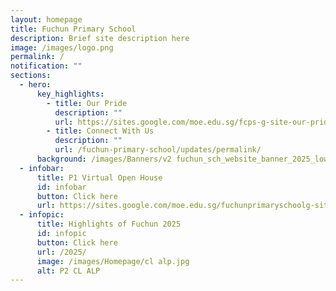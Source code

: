 ```yaml
---
layout: homepage
title: Fuchun Primary School
description: Brief site description here
image: /images/logo.png
permalink: /
notification: ""
sections:
  - hero:
      key_highlights:
        - title: Our Pride
          description: ""
          url: https://sites.google.com/moe.edu.sg/fcps-g-site-our-pride/our-pride-home/
        - title: Connect With Us
          description: ""
          url: /fuchun-primary-school/updates/permalink/
      background: /images/Banners/v2 fuchun_sch_website_banner_2025_lowresgif.gif
  - infobar:
      title: P1 Virtual Open House
      id: infobar
      button: Click here
      url: https://sites.google.com/moe.edu.sg/fuchunprimaryschoolg-site/p1-virtual-open-house
  - infopic:
      title: Highlights of Fuchun 2025
      id: infopic
      button: Click here
      url: /2025/
      image: /images/Homepage/cl alp.jpg
      alt: P2 CL ALP
---
```

